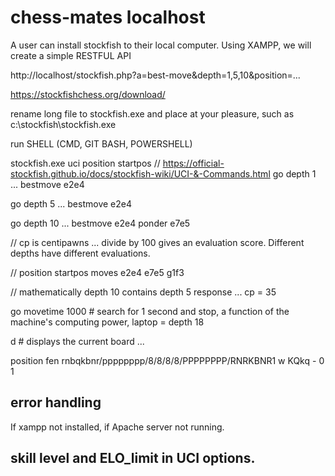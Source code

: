 # chess-mates localhost

A user can install stockfish to their local computer.  Using XAMPP, we will create a simple RESTFUL API 

http://localhost/stockfish.php?a=best-move&depth=1,5,10&position=...

https://stockfishchess.org/download/

rename long file to stockfish.exe and place at your pleasure, such as c:\stockfish\stockfish.exe

run SHELL (CMD, GIT BASH, POWERSHELL)

stockfish.exe
uci
position startpos
// https://official-stockfish.github.io/docs/stockfish-wiki/UCI-&-Commands.html
go depth 1
...
bestmove e2e4

go depth 5
...
bestmove e2e4

go depth 10
...
bestmove e2e4 ponder e7e5

// cp is centipawns ... divide by 100 gives an evaluation score.  Different depths have different evaluations.

// position startpos moves e2e4 e7e5 g1f3

// mathematically depth 10 contains depth 5 response ...
cp = 35

go movetime 1000 # search for 1 second and stop, a function of the machine's computing power, laptop = depth 18

d # displays the current board ... 

position fen rnbqkbnr/pppppppp/8/8/8/8/PPPPPPPP/RNRKBNR1 w KQkq - 0 1


## error handling
If xampp not installed, if Apache server not running.

## skill level and ELO_limit in UCI options.